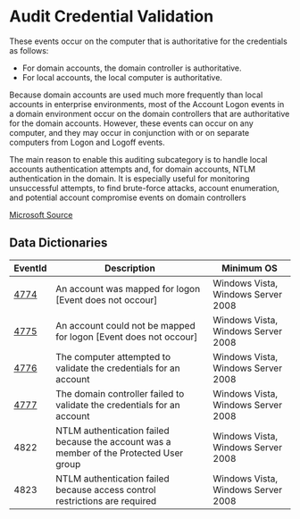 # Audit Credential Validation

These events occur on the computer that is authoritative for the credentials as follows:

* For domain accounts, the domain controller is authoritative.
* For local accounts, the local computer is authoritative.

Because domain accounts are used much more frequently than local accounts in enterprise environments, most of the Account Logon events in a domain environment occur on the domain controllers that are authoritative for the domain accounts. However, these events can occur on any computer, and they may occur in conjunction with or on separate computers from Logon and Logoff events.

The main reason to enable this auditing subcategory is to handle local accounts authentication attempts and, for domain accounts, NTLM authentication in the domain. It is especially useful for monitoring unsuccessful attempts, to find brute-force attacks, account enumeration, and potential account compromise events on domain controllers

[Microsoft Source](https://docs.microsoft.com/en-us/windows/security/threat-protection/auditing/audit-credential-validation)

## Data Dictionaries

| EventId | Description | Minimum OS |
|--------|---------|-------|
| [4774](https://github.com/Cyb3rWard0g/OSSEM/blob/master/data_dictionaries/windows/security/events/event-4774.md) | An account was mapped for logon [Event does not occour] | Windows Vista, Windows Server 2008 |
| [4775](https://github.com/Cyb3rWard0g/OSSEM/blob/master/data_dictionaries/windows/security/events/event-4775.md) | An account could not be mapped for logon [Event does not occour] | Windows Vista, Windows Server 2008 |
| [4776](https://github.com/Cyb3rWard0g/OSSEM/blob/master/data_dictionaries/windows/security/events/event-4776.md) | The computer attempted to validate the credentials for an account | Windows Vista, Windows Server 2008 |
| [4777](https://github.com/Cyb3rWard0g/OSSEM/blob/master/data_dictionaries/windows/security/events/event-4777.md) | The domain controller failed to validate the credentials for an account | Windows Vista, Windows Server 2008 |
| 4822 | NTLM authentication failed because the account was a member of the Protected User group | Windows Vista, Windows Server 2008 |
| 4823 | NTLM authentication failed because access control restrictions are required | Windows Vista, Windows Server 2008 |